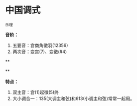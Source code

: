 # 中国调式

`乐理`

**音阶：**

1. 五要音：宫商角徵羽(12356)
2. 两次音：变宫(7)、变徵(#4)

\*\*

\*\*

**特点：**

1. 双主音：宫(1)起徵(5)终
2. 大小调合一：135(大调主和弦)和613(小调主和弦)常常一起用。
